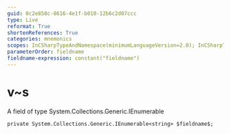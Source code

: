 ```yaml
---
guid: 0c2e850c-8616-4e1f-b010-12b6c2d07ccc
type: Live
reformat: True
shortenReferences: True
categories: mnemonics
scopes: InCSharpTypeAndNamespace(minimumLanguageVersion=2.0); InCSharpTypeMember(minimumLanguageVersion=2.0)
parameterOrder: fieldname
fieldname-expression: constant("fieldname")
---
```


# v~s

A field of type System.Collections.Generic.IEnumerable<string>

```
private System.Collections.Generic.IEnumerable<string> $fieldname$;
```
